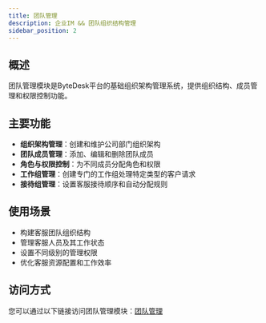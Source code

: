 ```yaml
---
title: 团队管理
description: 企业IM && 团队组织结构管理
sidebar_position: 2
---
```


## 概述

团队管理模块是ByteDesk平台的基础组织架构管理系统，提供组织结构、成员管理和权限控制功能。

## 主要功能

- **组织架构管理**：创建和维护公司部门组织架构
- **团队成员管理**：添加、编辑和删除团队成员
- **角色与权限控制**：为不同成员分配角色和权限
- **工作组管理**：创建专门的工作组处理特定类型的客户请求
- **接待组管理**：设置客服接待顺序和自动分配规则

## 使用场景

- 构建客服团队组织结构
- 管理客服人员及其工作状态
- 设置不同级别的管理权限
- 优化客服资源配置和工作效率

## 访问方式

您可以通过以下链接访问团队管理模块：[团队管理](/team/)
